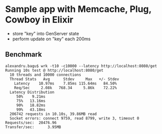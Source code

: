 # Sample app with Memcache, Plug, Cowboy in Elixir 

- store "key" into GenServer state
- perform update on "key" each 200ms

## Benchmark

```
alexandru.bagu$ wrk -t10 -c10000 --latency http://localhost:8080/get
Running 10s test @ http://localhost:8080/get
  10 threads and 10000 connections
  Thread Stats   Avg      Stdev     Max   +/- Stdev
    Latency    10.97ms    7.85ms 115.64ms   84.50%
    Req/Sec     2.08k   768.34     5.86k    72.22%
  Latency Distribution
     50%    9.21ms
     75%   13.16ms
     90%   18.82ms
     99%   43.18ms
  206742 requests in 10.10s, 39.86MB read
  Socket errors: connect 9759, read 8799, write 3, timeout 0
Requests/sec:  20476.96
Transfer/sec:      3.95MB
```
